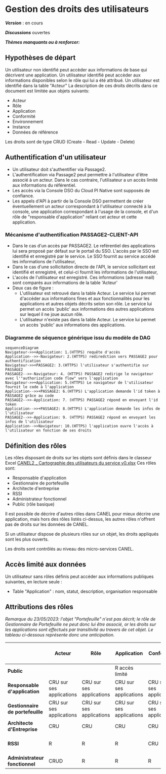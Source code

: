 # Gestion des droits des utilisateurs

**_Version_** : en cours

**_Discussions_** ouvertes

**_Thèmes manquants ou à renforcer:_**


## Hypothèses de départ
Un utilisateur non identifié peut accèder aux informations de base qui décrivent une application.
Un utilisateur identifié peut accèder aux informations disponibles selon le rôle qui lui a été attribué. 
Un utilisateur est identifié dans la table "Acteur"
La description de ces droits décrits dans ce document est limitée aux objets suivants:
- Acteur
- Rôle
- Application
- Conformité
- Environnement
- Instance
- Données de référence

Les droits sont de type CRUD (Create - Read - Update - Delete)

## Authentification d'un utilisateur
- Un utilisateur doit s'authentifier via Passage2.
- L'authentification via Passage2 peut permettre à l'utilisateur d'être associé à un acteur. Dans le cas contraire, l'utilisateur a un accès limité aux informations du référentiel.
- Les accès via la Console DSO du Cloud PI Native sont supposés de confiance.
- Les appels d'API à partir de la Console DSO permettent de créer éventuellement un acteur correspondant à l'utilisateur connecté à la console, une application correspondant à l'usage de la console, et d'un rôle de "responsable d'application" reliant cet acteur et cette application.

### Mécanisme d'authentification PASSAGE2-CLIENT-API

- Dans le cas d'un accès par PASSAGE2. Le reférentiel des applications lui sera proposé par défaut sur le portail du SSO. L'accès par le SSO est identifié et enregistré par le service. Le SSO fournit au service accédé les informations de l'utilisateur,
- Dans le cas d'une sollicitation directe de l'API, le service sollicitant est identifié et enregistré, et celui-ci fournit les informations de l'utilisateur,
- L'accès de l'utilisateur est enregistré. Ces informations (adresse mail) sont comparés aux informations de la table 'Acteur'
- Deux cas de figure : 
  - L'utilisateur est retrouvé dans la table Acteur. Le service lui permet d'accéder aux informations fines et aux fonctionnalités pour les applications et autres objets décrits selon son rôle. Le service lui permet un accès 'public' aux informations des autres applications sur lequel il ne joue aucun rôle.
  - L'utilisateur n'existe pas dans la table Acteur. Le service lui permet un accès 'public' aux informations des applications.


### Diagramme de séquence générique issu du modèle de DAG

```mermaid
sequenceDiagram
Navigateur->>+Application: 1.(HTTPS) requête d'accès
Application-->>-Navigateur: 2.(HTTPS) rediredction vers PASSAGE2 pour authentification
Navigateur->>+PASSAGE2: 3.(HTTPS) l'utilisateur s'authentifie sur PASSAGE2
PASSAGE2-->>-Navigateur: 4. (HTTPS) PASSAGE2 redirige le navigateur avec l'"authorization code flow" vers l'application
Navigateur->>+Application: 5.(HTTPS) Le navigateur de l'utilisateur fournit le code à l'application
Application-->>+PASSAGE2: 6.(HTTPS) L'application demande l'id token à PASSAGE2 grâce au code
PASSAGE2-->>-Application: 7. (HTTPS) PASSAGE2 répond en envoyant l'id token
Application-->>+PASSAGE2: 8.(HTTPS) L'application demande les infos de l'utilisateur
PASSAGE2-->>-Application: 9. (HTTPS) PASSAGE2 répond en envoyant les infos de l'utilisateur
Application-->>Navigateur: 10.(HTTPS) l'application ouvre l'accès à l'utilisateur en fonction de ses droits
```

## Définition des rôles 

Les rôles disposant de droits sur les objets sont définis dans le classeur Excel [CANEL2 _ Cartographie des utilisateurs du service v0.xlsx](https://resana.numerique.gouv.fr/public/perimetre/consulter/91576?information=7329509)
Ces rôles sont:
- Responsable d'application
- Gestionnaire de portefeuille
- Architecte d'entreprise
- RSSI
- Administrateur fonctionnel
- Public (rôle basique)

Il est possible de décrire d'autres rôles dans CANEL pour mieux décrire une application, mais hors des rôles listés ci-dessus, les autres rôles n'offrent pas de droits sur les données de CANEL.

Si un utilisateur dispose de plusieurs rôles sur un objet, les droits appliqués sont les plus ouverts.

Les droits sont contrôlés au niveau des micro-services CANEL.

## Accès limité aux données 
Un utilisateur sans rôles définis peut accéder aux informations publiques suivantes, en lecture seule : 
- Table "Application" : nom, statut, description, organisation responsable

## Attributions des rôles

_Remarque du 23/05/2023: l'objet "Portefeuille" n'est pas décrit; le rôle de Gestionnaire de Portefeuille ne peut donc lui être associé, or les droits sur les applications sont effectués par transitivité au travers de cet objet. Le tableau ci-dessous représente donc une anticipation._

|                              | Acteur |  Rôle  | Application | Conformité | Environnement | Instance | Données de référence |
|------------------------------|--------|--------|-------------|------------|---------------|----------|----------------------|
| **Public**                   |        |        | R accès limité |         |               |          |                      |
|  **Responsable d'application**   | CRU sur ses applications | CRU sur ses applications | CRU sur ses applications | CRU sur ses applications |     R         | CRU sur ses applications |         R            |
| **Gestionnaire de portefeuille** | CRU sur ses applications | CRU sur ses applications | CRU sur ses applications | CRU sur ses applications |     R         | CRU sur ses applications |         R            |
|   **Architecte d'Entreprise**    |  CRU   |  CRU   |     CRU     |    CRU     |    CRU        |   CRU    |         R            |
|            **RSSI**              |   R    |   R    |      R      |    CRU     |     R         |    R     | R + CRU sur Conformité |
|  **Administrateur fonctionnel**  |  CRUD   |   R    |      R      |     R      |     R         |    R     |        CRUD          |
